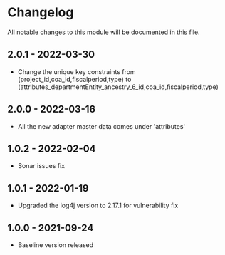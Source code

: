 # Changelog
All notable changes to this module will be documented in this file.

## 2.0.1 - 2022-03-30
- Change the unique key constraints from (project_id,coa_id,fiscalperiod,type) to (attributes_departmentEntity_ancestry_6_id,coa_id,fiscalperiod,type)

## 2.0.0 - 2022-03-16
- All the new adapter master data comes under 'attributes' 

## 1.0.2 - 2022-02-04
- Sonar issues fix

## 1.0.1 - 2022-01-19
- Upgraded the log4j version to 2.17.1 for vulnerability fix

## 1.0.0 - 2021-09-24
- Baseline version released
